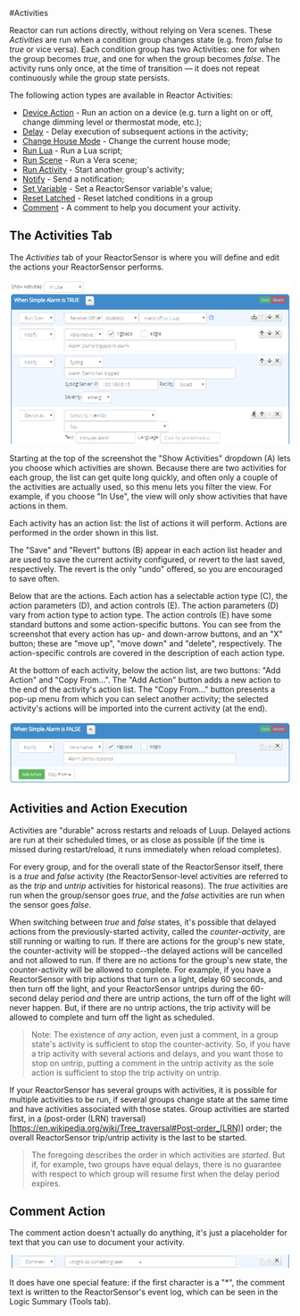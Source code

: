 #Activities

Reactor can run actions directly, without relying on Vera scenes.
These _Activities_ are run when a condition group changes state (e.g. from _false_ to _true_ or vice versa). Each condition group has two Activities: one for when the group becomes *true*, and one for when the group becomes *false*. The activity runs only once, at the time of transition &mdash; it does not repeat continuously while the group state persists.

The following action types are available in Reactor Activities:

* [Device Action](Device-Action.md) - Run an action on a device (e.g. turn a light on or off, change dimming level or thermostat mode, etc.);
* [Delay](Delay-Action.md) - Delay execution of subsequent actions in the activity;
* [Change House Mode](Change-House-Mode-Action.md) - Change the current house mode;
* [Run Lua](Run-Lua-Action.md) - Run a Lua script;
* [Run Scene](Run-Scene-Action.md) - Run a Vera scene;
* [Run Activity](Run-Activity-Action.md) - Start another group's activity;
* [Notify](Notify-Action.md) - Send a notification;
* [Set Variable](SetVariable-Action.md) - Set a ReactorSensor variable's value;
* [Reset Latched](Reset-Latched-Action.md) - Reset latched conditions in a group
* [Comment](#comment-action) - A comment to help you document your activity.

## The Activities Tab

The _Activities_ tab of your ReactorSensor is where you will define and edit the actions your ReactorSensor performs.

![The Activities Editor](images/activities-editor.png)

Starting at the top of the screenshot the "Show Activities" dropdown (A) lets you choose which activities are shown. Because there are two activities for each group, the list can get quite long quickly, and often only a couple of the activities are actually used, so this menu lets you filter the view. For example, if you choose "In Use", the view will only show activities that have actions in them.

Each activity has an action list: the list of actions it will perform. Actions are performed in the order shown in this list.

The "Save" and "Revert" buttons (B) appear in each action list header and are used to save the current activity configured, or revert to the last saved, respectively. The revert is the only "undo" offered, so you are encouraged to save often.

Below that are the actions. Each action has a selectable action type (C), the action parameters (D), and action controls (E). The action parameters (D) vary from action type to action type. The action controls (E) have some standard buttons and some action-specific buttons. You can see from the screenshot that every action has up- and down-arrow buttons, and an "X" button; these are "move up", "move down" and "delete", respectively. The action-specific controls are covered in the description of each action type.

At the bottom of each activity, below the action list, are two buttons: "Add Action" and "Copy From...". The "Add Action" button adds a new action to the end of the activity's action list. The "Copy From..." button presents a pop-up menu from which you can select another activity; the selected activity's actions will be imported into the current activity (at the end).

![Action List Footer](images/activity-editor-bottom.png)

## Activities and Action Execution

Activities are "durable" across restarts and reloads of Luup. Delayed actions are run at their scheduled times, or as close as possible (if the time is missed during restart/reload, it runs immediately when reload completes).

For every group, and for the overall state of the ReactorSensor itself, there is a *true* and *false* activity (the ReactorSensor-level activities are referred to as the *trip* and *untrip* activities for historical reasons). The *true* activities are run when the group/sensor goes *true*, and the *false* activities are run when the sensor goes *false*.

When switching between *true* and *false* states, it's possible that delayed actions from the previously-started activity, called the *counter-activity*, are still running or waiting to run. If there are actions for the group's new state, the counter-activity will be stopped--the delayed actions will be cancelled and not allowed to run. If there are no actions for the group's new state, the counter-activity will be allowed to complete. For example, if you have a ReactorSensor with trip actions that turn on a light, delay 60 seconds, and then turn off the light, and your ReactorSensor untrips during the 60-second delay period *and* there are untrip actions, the turn off of the light will never happen. But, if there are no untrip actions, the trip activity will be allowed to complete and turn off the light as scheduled.

> Note: The existence of *any* action, even just a comment, in a group state's activity is sufficient to stop the counter-activity. So, if you have a trip activity with several actions and delays, and you want those to stop on untrip, putting a comment in the untrip activity as the sole action is sufficient to stop the trip activity on untrip.

If your ReactorSensor has several groups with activities, it is possible for multiple activities to be run, if several groups change state at the same time and have activities associated with those states. Group activities are started first, in a (post-order (LRN) traversal)[https://en.wikipedia.org/wiki/Tree_traversal#Post-order_(LRN)] order; the overall ReactorSensor trip/untrip activity is the last to be started.

> The foregoing describes the order in which activities are *started*. But if, for example, two groups have equal delays, there is no guarantee with respect to which group will resume first when the delay period expires.

## Comment Action

The comment action doesn't actually do anything, it's just a placeholder for text that you can use to document your activity.

![A Comment "action"](images/comment-action.png)

It does have one special feature: if the first character is a "*", the comment text is written to the ReactorSensor's event log, which can be seen in the Logic Summary (Tools tab).